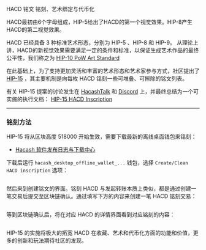 HACD 铭文
铭刻、艺术绑定与代币化


HACD最初由6个字母组成，HIP-5给出了HACD的第一个视觉效果。HIP-8产生HACD的第二视觉效果。

HACD 已经具备 3 种标准艺术形态，分别为 HIP-5 、HIP-8 和 HIP-9。 从理论上讲，HACD的新视觉效果需要满足一定的条件和标准，以保证生成艺术作品的最终公平性，我们称之为 [HIP-10 PoW Art Standard](https://github.com/hacash/paper/blob/master/HIP/diamond/PoW_Art_Standard.mediawiki) 

在此基础上，为了支持更加灵活和丰富的艺术形态和艺术家参与方式，社区提出了 [HIP-15](https://github.com/hacash/paper/blob/master/HIP/diamond/hacd_inscription.md) ，其主要机制是向每枚 HACD 铭刻一些可堆叠、可擦除的铭文列表。

有关 HIP-15 提案的讨论发生在 [HacashTalk](https://hacashtalk.com/t/hip15-hacd-secondary-artistic-creation-signature-engraving-and-erasure/184) 和 [Discord](https://discord.com/channels/757976908653920299/802807729584209920/1189460916534771822) 上，并最终总结为一个可实施的执行文档： [HIP-15 HACD Inscription](https://github.com/hacash/paper/blob/master/HIP/diamond/hacd_inscription.md)


---

### 铭刻方法

HIP-15 将从区块高度 518000 开始生效，需要下载最新的离线桌面钱包来铭刻：

- [Hacash 软件发布日志与下载中心](https://github.com/hacash/node/releases)

下载后运行 `hacash_desktop_offline_wallet_...` 钱包，选择 `Create/Clean HACD inscription` 选项：

<img class="lazy ctw" data-src="/image/tobeminer/hip15-btn.png" />

然后来到创建铭文的界面。铭刻 HACD 与发起转账本质上类似，都是通过创建一笔交易后提交至区块链确认。通过填写下方的内容来创建一笔 HACD 铭刻交易：

<img class="lazy ctw" data-src="/image/tobeminer/hip15-crtx.png" />

等到区块链确认后，将在对应 HACD 的详情界面看到对应铭刻的内容：

<img class="lazy ctw" data-src="/image/tobeminer/hip15-show.png" />

HIP-15 的实施将极大的拓宽 HACD 在收藏、艺术和代币化方面的功能和价值，更多的创新和玩法期待社区的发现。